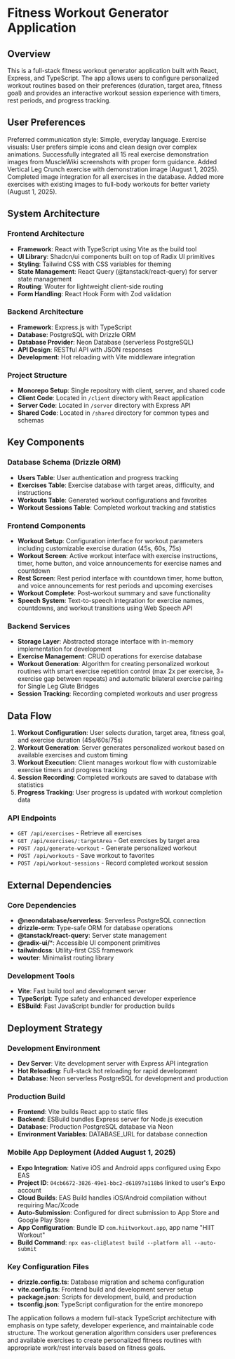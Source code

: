 # Fitness Workout Generator Application

## Overview

This is a full-stack fitness workout generator application built with React, Express, and TypeScript. The app allows users to configure personalized workout routines based on their preferences (duration, target area, fitness goal) and provides an interactive workout session experience with timers, rest periods, and progress tracking.

## User Preferences

Preferred communication style: Simple, everyday language.
Exercise visuals: User prefers simple icons and clean design over complex animations. Successfully integrated all 15 real exercise demonstration images from MuscleWiki screenshots with proper form guidance. Added Vertical Leg Crunch exercise with demonstration image (August 1, 2025). Completed image integration for all exercises in the database. Added more exercises with existing images to full-body workouts for better variety (August 1, 2025).

## System Architecture

### Frontend Architecture
- **Framework**: React with TypeScript using Vite as the build tool
- **UI Library**: Shadcn/ui components built on top of Radix UI primitives
- **Styling**: Tailwind CSS with CSS variables for theming
- **State Management**: React Query (@tanstack/react-query) for server state management
- **Routing**: Wouter for lightweight client-side routing
- **Form Handling**: React Hook Form with Zod validation

### Backend Architecture
- **Framework**: Express.js with TypeScript
- **Database**: PostgreSQL with Drizzle ORM
- **Database Provider**: Neon Database (serverless PostgreSQL)
- **API Design**: RESTful API with JSON responses
- **Development**: Hot reloading with Vite middleware integration

### Project Structure
- **Monorepo Setup**: Single repository with client, server, and shared code
- **Client Code**: Located in `/client` directory with React application
- **Server Code**: Located in `/server` directory with Express API
- **Shared Code**: Located in `/shared` directory for common types and schemas

## Key Components

### Database Schema (Drizzle ORM)
- **Users Table**: User authentication and progress tracking
- **Exercises Table**: Exercise database with target areas, difficulty, and instructions
- **Workouts Table**: Generated workout configurations and favorites
- **Workout Sessions Table**: Completed workout tracking and statistics

### Frontend Components
- **Workout Setup**: Configuration interface for workout parameters including customizable exercise duration (45s, 60s, 75s)
- **Workout Screen**: Active workout interface with exercise instructions, timer, home button, and voice announcements for exercise names and countdown
- **Rest Screen**: Rest period interface with countdown timer, home button, and voice announcements for rest periods and upcoming exercises
- **Workout Complete**: Post-workout summary and save functionality
- **Speech System**: Text-to-speech integration for exercise names, countdowns, and workout transitions using Web Speech API

### Backend Services
- **Storage Layer**: Abstracted storage interface with in-memory implementation for development
- **Exercise Management**: CRUD operations for exercise database
- **Workout Generation**: Algorithm for creating personalized workout routines with smart exercise repetition control (max 2x per exercise, 3+ exercise gap between repeats) and automatic bilateral exercise pairing for Single Leg Glute Bridges
- **Session Tracking**: Recording completed workouts and user progress

## Data Flow

1. **Workout Configuration**: User selects duration, target area, fitness goal, and exercise duration (45s/60s/75s)
2. **Workout Generation**: Server generates personalized workout based on available exercises and custom timing
3. **Workout Execution**: Client manages workout flow with customizable exercise timers and progress tracking
4. **Session Recording**: Completed workouts are saved to database with statistics
5. **Progress Tracking**: User progress is updated with workout completion data

### API Endpoints
- `GET /api/exercises` - Retrieve all exercises
- `GET /api/exercises/:targetArea` - Get exercises by target area
- `POST /api/generate-workout` - Generate personalized workout
- `POST /api/workouts` - Save workout to favorites
- `POST /api/workout-sessions` - Record completed workout session

## External Dependencies

### Core Dependencies
- **@neondatabase/serverless**: Serverless PostgreSQL connection
- **drizzle-orm**: Type-safe ORM for database operations
- **@tanstack/react-query**: Server state management
- **@radix-ui/***: Accessible UI component primitives
- **tailwindcss**: Utility-first CSS framework
- **wouter**: Minimalist routing library

### Development Tools
- **Vite**: Fast build tool and development server
- **TypeScript**: Type safety and enhanced developer experience
- **ESBuild**: Fast JavaScript bundler for production builds

## Deployment Strategy

### Development Environment
- **Dev Server**: Vite development server with Express API integration
- **Hot Reloading**: Full-stack hot reloading for rapid development
- **Database**: Neon serverless PostgreSQL for development and production

### Production Build
- **Frontend**: Vite builds React app to static files
- **Backend**: ESBuild bundles Express server for Node.js execution
- **Database**: Production PostgreSQL database via Neon
- **Environment Variables**: DATABASE_URL for database connection

### Mobile App Deployment (Added August 1, 2025)
- **Expo Integration**: Native iOS and Android apps configured using Expo EAS
- **Project ID**: `04cb6672-3826-49e1-bbc2-d61897a118b6` linked to user's Expo account
- **Cloud Builds**: EAS Build handles iOS/Android compilation without requiring Mac/Xcode
- **Auto-Submission**: Configured for direct submission to App Store and Google Play Store
- **App Configuration**: Bundle ID `com.hiitworkout.app`, app name "HIIT Workout"
- **Build Command**: `npx eas-cli@latest build --platform all --auto-submit`

### Key Configuration Files
- **drizzle.config.ts**: Database migration and schema configuration
- **vite.config.ts**: Frontend build and development server setup
- **package.json**: Scripts for development, build, and production
- **tsconfig.json**: TypeScript configuration for the entire monorepo

The application follows a modern full-stack TypeScript architecture with emphasis on type safety, developer experience, and maintainable code structure. The workout generation algorithm considers user preferences and available exercises to create personalized fitness routines with appropriate work/rest intervals based on fitness goals.